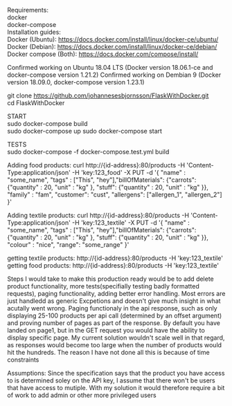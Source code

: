 Requirements:  
docker  
docker-compose  
Installation guides:  
Docker (Ubuntu): https://docs.docker.com/install/linux/docker-ce/ubuntu/  
Docker (Debian): https://docs.docker.com/install/linux/docker-ce/debian/  
Docker compose (Both): https://docs.docker.com/compose/install/  
  
Confirmed working on Ubuntu 18.04 LTS (Docker version 18.06.1-ce and docker-compose version 1.21.2)
Confirmed working on Dembian 9 (Docker version 18.09.0, docker-compose version 1.23.1)
  
git clone https://github.com/johannesesbjornsson/FlaskWithDocker.git  
cd FlaskWithDocker

START  
sudo docker-compose build  
sudo docker-compose up
sudo docker-compose start  

TESTS   
sudo docker-compose -f docker-compose.test.yml build  
  
Adding food products: curl http://{id-address}:80/products -H 'Content-Type:application/json' -H 'key:123_food' -X PUT -d '{ "name" : "some_name", "tags" : ["This", "hey"],"billOfMaterials": {"carrots": {"quantity" : 20, "unit" : "kg" }, "stuff": {"quantity" : 20, "unit" : "kg" }}, "family" : "fam", "customer": "cust", "allergens": ["allergen_1", "allergen_2"]  }'  
  
Adding textile products: curl http://{id-address}:80/products -H 'Content-Type:application/json' -H 'key:123_textile' -X PUT -d '{ "name" : "some_name", "tags" : ["This", "hey"],"billOfMaterials": {"carrots": {"quantity" : 20, "unit" : "kg" }, "stuff": {"quantity" : 20, "unit" : "kg" }}, "colour" : "nice", "range": "some_range"  }'  
  
getting textile products: http://{id-address}:80/products -H 'key:123_textile'  
getting food products: http://{id-address}:80/products -H 'key:123_textile'  

  
Steps I would take to make this production ready would be to add delete product functionality, more tests(specifially testing badly formatted requests), paging functionality, adding better error handling. Most errors are just handledd as generic Excpetions and doesn't give much insight in what acutally went wrong. Paging functionaly in the api response, such as only displaying 25-100 products per api call (determined by an offset argument) and proving number of pages as part of the response. By default you have landed on page1, but in the GET request you would have the ability to display specific page. My current solution wouldn't scale well in that regard, as responses would become too large when the number of products would hit the hundreds. The reason I have not done all this is because of time constraints

  
Assumptions:
Since the specification says that the product you have access to is determined soley on the API key, I assume that there won't be users that have access to mutiple. With my solution it would therefore require a bit of work to add admin or other more privileged users  
